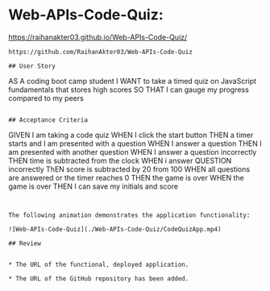 # Web-APIs-Code-Quiz:
https://raihanakter03.github.io/Web-APIs-Code-Quiz/
```
https://github.com/RaihanAkter03/Web-APIs-Code-Quiz

## User Story

```
AS A coding boot camp student
I WANT to take a timed quiz on JavaScript fundamentals that stores high scores
SO THAT I can gauge my progress compared to my peers
```

## Acceptance Criteria

```
GIVEN I am taking a code quiz
WHEN I click the start button
THEN a timer starts and I am presented with a question
WHEN I answer a question
THEN I am presented with another question
WHEN I answer a question incorrectly
THEN time is subtracted from the clock
WHEN i answer  QUESTION incorrectly 
ThEN score is subtracted by 20 from 100
WHEN all questions are answered or the timer reaches 0
THEN the game is over
WHEN the game is over
THEN I can save my initials and score
```


The following animation demonstrates the application functionality:

![Web-APIs-Code-Quiz](./Web-APIs-Code-Quiz/CodeQuizApp.mp4)

## Review


* The URL of the functional, deployed application.

* The URL of the GitHub repository has been added.